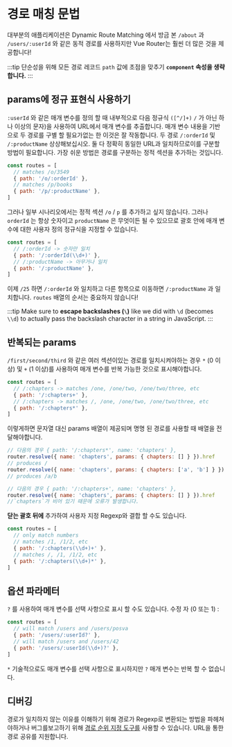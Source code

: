 # 경로 매칭 문법

대부분의 애플리케이션은 <a>Dynamic Route Matching</a> 에서 방금 본 `/about` 과 <code>/users/:userId</code> 와 같은 동적 경로를 사용하지만 Vue Router는 훨씬 더 많은 것을 제공합니다!

:::tip 
단순성을 위해 모든 경로 레코드 <code>path</code> 값에 초점을 맞추기 <strong><code data-md-type="codespan">component</code> 속성을 생략합니다.</strong> 
:::

## params에 정규 표현식 사용하기

`:userId` 와 같은 매개 변수를 정의 할 때 내부적으로 다음 정규식 `([^/]+)` `/` 가 아닌 하나 이상의 문자)을 사용하여 URL에서 매개 변수를 추출합니다. 매개 변수 내용을 기반으로 두 경로를 구별 할 필요가없는 한 이것은 잘 작동합니다. 두 경로 `/:orderId` 및 `/:productName` 상상해보십시오. 둘 다 정확히 동일한 URL과 일치하므로이를 구분할 방법이 필요합니다. 가장 쉬운 방법은 경로를 구분하는 정적 섹션을 추가하는 것입니다.

```js
const routes = [
  // matches /o/3549
  { path: '/o/:orderId' },
  // matches /p/books
  { path: '/p/:productName' },
]
```

그러나 일부 시나리오에서는 정적 섹션 `/o` / `p` 를 추가하고 싶지 않습니다. 그러나 `orderId` 는 항상 숫자이고 `productName` 은 무엇이든 될 수 있으므로 괄호 안에 매개 변수에 대한 사용자 정의 정규식을 지정할 수 있습니다.

```js
const routes = [
  // /:orderId -> 숫자만 일치
  { path: '/:orderId(\\d+)' },
  // /:productName -> 아무거나 일치
  { path: '/:productName' },
]
```

이제 `/25` 하면 `/:orderId` 와 일치하고 다른 항목으로 이동하면 `/:productName` 과 일치합니다. `routes` 배열의 순서는 중요하지 않습니다!

:::tip 
Make sure to **escape backslashes (`\`)** like we did with `\d` (becomes `\\d`) to actually pass the backslash character in a string in JavaScript.
:::

## 반복되는 params

`/first/second/third` 와 같은 여러 섹션이있는 경로를 일치시켜야하는 경우 `*` (0 이상) 및 `+` (1 이상)를 사용하여 매개 변수를 반복 가능한 것으로 표시해야합니다.

```js
const routes = [
  // /:chapters -> matches /one, /one/two, /one/two/three, etc
  { path: '/:chapters+' },
  // /:chapters -> matches /, /one, /one/two, /one/two/three, etc
  { path: '/:chapters*' },
]
```

이렇게하면 문자열 대신 params 배열이 제공되며 명명 된 경로를 사용할 때 배열을 전달해야합니다.

```js
// 다음의 경우 { path: '/:chapters*', name: 'chapters' },
router.resolve({ name: 'chapters', params: { chapters: [] } }).href
// produces /
router.resolve({ name: 'chapters', params: { chapters: ['a', 'b'] } }).href
// produces /a/b

// 다음의 경우 { path: '/:chapters+', name: 'chapters' },
router.resolve({ name: 'chapters', params: { chapters: [] } }).href
//`chapters`가 비어 있기 때문에 오류가 발생합니다.
```

**닫는 괄호 뒤에** 추가하여 사용자 지정 Regexp와 결합 할 수도 있습니다.

```js
const routes = [
  // only match numbers
  // matches /1, /1/2, etc
  { path: '/:chapters(\\d+)+' },
  // matches /, /1, /1/2, etc
  { path: '/:chapters(\\d+)*' },
]
```

## 옵션 파라메터

`?` 를 사용하여 매개 변수를 선택 사항으로 표시 할 수도 있습니다. 수정 자 (0 또는 1) :

```js
const routes = [
  // will match /users and /users/posva
  { path: '/users/:userId?' },
  // will match /users and /users/42
  { path: '/users/:userId(\\d+)?' },
]
```

`*` 기술적으로도 매개 변수를 선택 사항으로 표시하지만 `?` 매개 변수는 반복 할 수 없습니다.

## 디버깅

경로가 일치하지 않는 이유를 이해하기 위해 경로가 Regexp로 변환되는 방법을 파헤쳐 야하거나 버그를보고하기 위해 [경로 순위 지정 도구를](https://paths.esm.dev/?p=AAMeJSyAwR4UbFDAFxAcAGAIJXMAAA..#) 사용할 수 있습니다. URL을 통한 경로 공유를 지원합니다.
